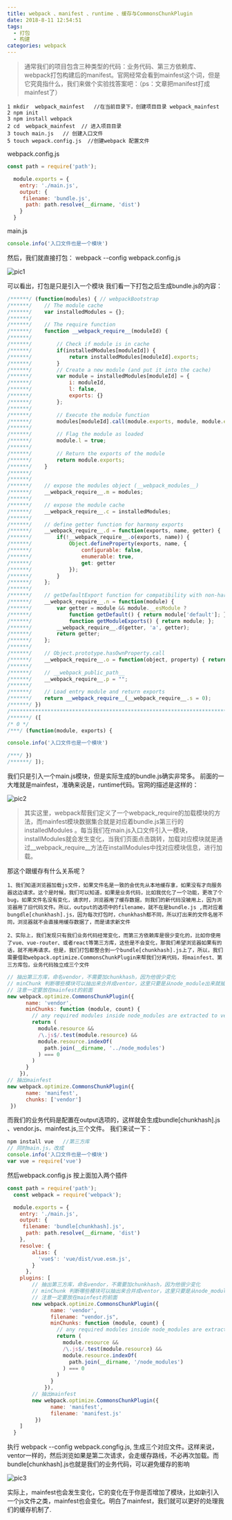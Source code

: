 ```yaml
---
title: webpack 、manifest 、runtime 、缓存与CommonsChunkPlugin
date: 2018-8-11 12:54:51
tags: 
  - 打包
  - 构建
categories: webpack
---
```

>通常我们的项目包含三种类型的代码：业务代码、第三方依赖库、webpack打包构建后的manifest。官网经常会看到mainfest这个词，但是它究竟指什么，我们来做个实验找答案吧：（ps：文章把manifest打成mainfest了）

    1 mkdir  webpack_mainfest   //在当前目录下，创建项目目录 webpack_mainfest
    2 npm init
    3 npm install webpack
    2 cd  webpack_mainfest  // 进入项目目录
    3 touch main.js   // 创建入口文件
    5 touch wepack.config.js  //创建webpack 配置文件

webpack.config.js
```js
const path = require('path');

  module.exports = {
    entry: './main.js',
    output: {
     filename: 'bundle.js',
      path: path.resolve(__dirname, 'dist')
    }
  }
```
main.js
```js
console.info('入口文件也是一个模块')
```

然后，我们就直接打包： webpack --config webpack.config.js
    
![pic1](/images/7155532-15ee04aa5b6e6ad4.webp)

可以看出，打包是只是引入一个模块
我们看一下打包之后生成bundle.js的内容：
```js
/******/ (function(modules) { // webpackBootstrap
/******/    // The module cache
/******/    var installedModules = {};
/******/
/******/    // The require function
/******/    function __webpack_require__(moduleId) {
/******/
/******/        // Check if module is in cache
/******/        if(installedModules[moduleId]) {
/******/            return installedModules[moduleId].exports;
/******/        }
/******/        // Create a new module (and put it into the cache)
/******/        var module = installedModules[moduleId] = {
/******/            i: moduleId,
/******/            l: false,
/******/            exports: {}
/******/        };
/******/
/******/        // Execute the module function
/******/        modules[moduleId].call(module.exports, module, module.exports, __webpack_require__);
/******/
/******/        // Flag the module as loaded
/******/        module.l = true;
/******/
/******/        // Return the exports of the module
/******/        return module.exports;
/******/    }
/******/
/******/
/******/    // expose the modules object (__webpack_modules__)
/******/    __webpack_require__.m = modules;
/******/
/******/    // expose the module cache
/******/    __webpack_require__.c = installedModules;
/******/
/******/    // define getter function for harmony exports
/******/    __webpack_require__.d = function(exports, name, getter) {
/******/        if(!__webpack_require__.o(exports, name)) {
/******/            Object.defineProperty(exports, name, {
/******/                configurable: false,
/******/                enumerable: true,
/******/                get: getter
/******/            });
/******/        }
/******/    };
/******/
/******/    // getDefaultExport function for compatibility with non-harmony modules
/******/    __webpack_require__.n = function(module) {
/******/        var getter = module && module.__esModule ?
/******/            function getDefault() { return module['default']; } :
/******/            function getModuleExports() { return module; };
/******/        __webpack_require__.d(getter, 'a', getter);
/******/        return getter;
/******/    };
/******/
/******/    // Object.prototype.hasOwnProperty.call
/******/    __webpack_require__.o = function(object, property) { return Object.prototype.hasOwnProperty.call(object, property); };
/******/
/******/    // __webpack_public_path__
/******/    __webpack_require__.p = "";
/******/
/******/    // Load entry module and return exports
/******/    return __webpack_require__(__webpack_require__.s = 0);
/******/ })
/************************************************************************/
/******/ ([
/* 0 */
/***/ (function(module, exports) {

console.info('入口文件也是一个模块')

/***/ })
/******/ ]);

```

我们只是引入一个main.js模块，但是实际生成的bundle.js确实非常多。
前面的一大堆就是mainfest，准确来说是，runtime代码。官网的描述是这样的：

![pic2](/images/7155532-22227abebcbe552a.webp)

>其实这里，webpack帮我们定义了一个webpack_require的加载模块的方法，而mainfest模块数据集合就是对应着bundle.js第三行的 installedModules 。每当我们在main.js入口文件引入一模块，installModules就会发生变化，当我们页面点击跳转，加载对应模块就是通过__webpack_require__方法在installModules中找对应模块信息，进行加载。


那这个跟缓存有什么关系呢？

    1、我们知道浏览器加载js文件，如果文件名是一致的会优先从本地缓存拿，如果没有才向服务器这边请求。这个是时候，我们可以知道，如果是业务代码，比如我优化了一个功能，更改了个bug，如果文件名没有变化，请求时，浏览器用了缓存数据，则我们的新代码没被用上，因为浏览器用了旧代码文件。所以，output的选项中的filename，就不在是bundle.js ,而对应着bungdle[chunkhash].js，因为每次打包时，chunkhash都不同，所以打出来的文件名居不同，浏览器就不会直接用缓存数据了，而是请求新文件

    2、实际上，我们发现只有我们业务代码经常变化，而第三方依赖库是很少变化的，比如你使用了vue、vue-router、或者react等第三方库，这些是不会变化，那我们希望浏览器如果有的话，就不用再请求。但是，我们打包都整合到一个bundle[chunkhash].js上了，所以，我们需要借助webpack.optimize.CommonsChunkPlugin来帮我们分离代码，将mainfest、第三方库包，业务代码独立成三个文件
```js
// 抽出第三方库，命名vendor，不需要加chunkhash，因为他很少变化
// minChunk 判断哪些模块可以抽出来合并成ventor，这里只要是从node_module出来就抽
// 注意一定要放在mainfest的前面
new webpack.optimize.CommonsChunkPlugin({
      name: 'vendor',
      minChunks: function (module, count) {
        // any required modules inside node_modules are extracted to vendor
        return (
          module.resource &&
          /\.js$/.test(module.resource) &&
          module.resource.indexOf(
            path.join(__dirname, '../node_modules')
          ) === 0
        )
      }
    }),
// 抽出mainfest
new webpack.optimize.CommonsChunkPlugin({
      name: 'manifest',
      chunks: ['vendor']
 })

 ```

 而我们的业务代码是配置在output选项的，这样就会生成bundle[chunkhash].js 、vendor.js、mainfest.js,三个文件。
我们来试一下：
```js
npm install vue   //第三方库
// 同时main.js，改成
console.info('入口文件也是一个模块')
var vue = require('vue')
```

然后webpack.config.js 按上面加入两个插件
```js
const path = require('path');
  const webpack = require('webpack');

  module.exports = {
    entry: './main.js',
    output: {
     filename: 'bundle[chunkhash].js',
      path: path.resolve(__dirname, 'dist')
    },
    resolve: {
        alias: {
          'vue$': 'vue/dist/vue.esm.js',
        }
      },
    plugins: [
        // 抽出第三方库，命名vendor，不需要加chunkhash，因为他很少变化
        // minChunk 判断哪些模块可以抽出来合并成ventor，这里只要是从node_module出来就抽
        // 注意一定要放在mainfest的前面
        new webpack.optimize.CommonsChunkPlugin({
              name: 'vendor',
              filename: "vendor.js",
              minChunks: function (module, count) {
                // any required modules inside node_modules are extracted to vendor
                return (
                  module.resource &&
                  /\.js$/.test(module.resource) &&
                  module.resource.indexOf(
                    path.join(__dirname, '/node_modules')
                  ) === 0
                )
              }
            }),
        // 抽出mainfest
        new webpack.optimize.CommonsChunkPlugin({
              name: 'manifest',
              filename: 'manifest.js'
         })
    ]
  }
```

执行 webpack --config webpack.congfig.js, 生成三个对应文件。这样来说，ventor一样的，然后浏览如果是第二次请求，会走缓存路线，不必再次加载。而bundle[chunkhash].js也就是我们的业务代码，可以避免缓存的影响

![pic3](/images/7155532-c0fbf87fba32551c.webp)

实际上，mainfest也会发生变化，它的变化在于你是否增加了模块，比如新引入一个js文件之类，mainfest也会变化。明白了mainfest，我们就可以更好的处理我们的缓存机制了.
